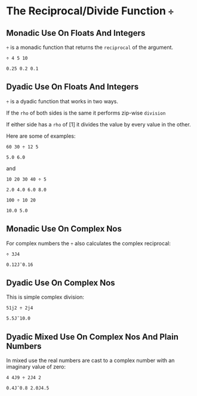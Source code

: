 # The Reciprocal/Divide Function `÷`

## Monadic Use On Floats And Integers

`÷` is a monadic function that returns the `reciprocal` of the argument.

```pometo
÷ 4 5 10
```

```pometo_results
0.25 0.2 0.1
```

## Dyadic Use On Floats And Integers

`÷` is a dyadic function that works in two ways.

If the `rho` of both sides is the same it performs zip-wise `division`

If either side has a `rho` of [1] it divides the value by every value in the other.

Here are some of examples:

```pometo
60 30 ÷ 12 5
```

```pometo_results
5.0 6.0
```

and

```pometo
10 20 30 40 ÷ 5
```

```pometo_results
2.0 4.0 6.0 8.0
```

```pometo
100 ÷ 10 20
```

```pometo_results
10.0 5.0
```

## Monadic Use On Complex Nos

For complex numbers the `÷` also calculates the complex reciprocal:

```pometo
÷ 3J4
```

```pometo_results
0.12J¯0.16
```

## Dyadic Use On Complex Nos

This is simple complex division:

```pometo
51j2 ÷ 2j4
```

```pometo_results
5.5J¯10.0
```

## Dyadic Mixed Use On Complex Nos And Plain Numbers

In mixed use the real numbers are cast to a complex number with an imaginary value of zero:

```pometo
4 4J9 ÷ 2J4 2
```

```pometo_results
0.4J¯0.8 2.0J4.5
```